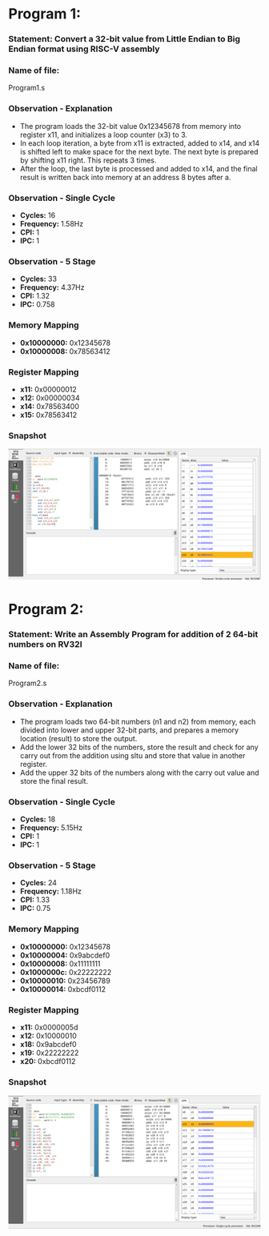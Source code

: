 # Program 1: 
### Statement: Convert a 32-bit value from Little Endian to Big Endian format using RISC-V assembly

### Name of file:
Program1.s

### Observation - Explanation
- The program loads the 32-bit value 0x12345678 from memory into register x11, and initializes a loop counter (x3) to 3.
- In each loop iteration, a byte from x11 is extracted, added to x14, and x14 is shifted left to make space for the next byte. The next byte is prepared by shifting x11 right. This repeats 3 times.
- After the loop, the last byte is processed and added to x14, and the final result is written back into memory at an address 8 bytes after a.
 
### Observation - Single Cycle
- **Cycles:** 16
- **Frequency:** 1.58Hz
- **CPI:** 1
- **IPC:** 1

### Observation - 5 Stage
- **Cycles:** 33
- **Frequency:** 4.37Hz
- **CPI:** 1.32
- **IPC:** 0.758

### Memory Mapping
- **0x10000000:** 0x12345678
- **0x10000008:** 0x78563412

### Register Mapping
- **x11:** 0x00000012
- **x12:** 0x00000034
- **x14:** 0x78563400
- **x15:** 0x78563412

### Snapshot
![Screenshot of RIPES window](<program1.png>)


# Program 2: 
### Statement: Write an Assembly Program for addition of 2 64-bit numbers on RV32I

### Name of file:
Program2.s

### Observation - Explanation
- The program loads two 64-bit numbers (n1 and n2) from memory, each divided into lower and upper 32-bit parts, and prepares a memory location (result) to store the output.
- Add the lower 32 bits of the numbers, store the result and check for any carry out from the addition using sltu and store that value in another register.
- Add the upper 32 bits of the numbers along with the carry out value and store the final result.
 

### Observation - Single Cycle
- **Cycles:** 18
- **Frequency:** 5.15Hz
- **CPI:** 1
- **IPC:** 1

### Observation - 5 Stage
- **Cycles:** 24
- **Frequency:** 1.18Hz
- **CPI:** 1.33
- **IPC:** 0.75

### Memory Mapping
- **0x10000000:** 0x12345678
- **0x10000004:** 0x9abcdef0
- **0x10000008:** 0x11111111
- **0x1000000c:** 0x22222222
- **0x10000010:** 0x23456789
- **0x10000014:** 0xbcdf0112

### Register Mapping
- **x11:** 0x0000005d
- **x12:** 0x10000010
- **x18:** 0x9abcdef0
- **x19:** 0x22222222
- **x20:** 0xbcdf0112

### Snapshot
![Screenshot of RIPES window](<program2.png>)



